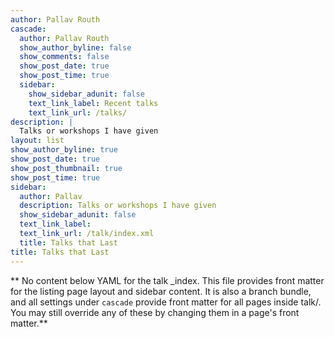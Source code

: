 ```yaml
---
author: Pallav Routh
cascade:
  author: Pallav Routh
  show_author_byline: false
  show_comments: false
  show_post_date: true
  show_post_time: true
  sidebar:
    show_sidebar_adunit: false
    text_link_label: Recent talks
    text_link_url: /talks/
description: |
  Talks or workshops I have given 
layout: list
show_author_byline: true
show_post_date: true
show_post_thumbnail: true
show_post_time: true
sidebar:
  author: Pallav
  description: Talks or workshops I have given
  show_sidebar_adunit: false
  text_link_label: 
  text_link_url: /talk/index.xml
  title: Talks that Last
title: Talks that Last
---
```


** No content below YAML for the talk _index. This file provides front matter for the listing page layout and sidebar content. It is also a branch bundle, and all settings under `cascade` provide front matter for all pages inside talk/. You may still override any of these by changing them in a page's front matter.**
